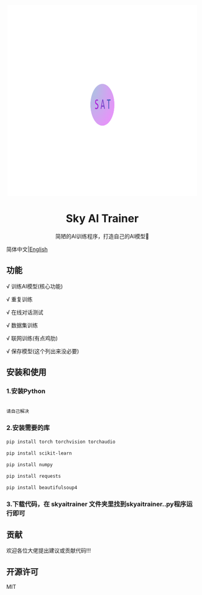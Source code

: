 <div align="center">
   <img src="./sat.png"height="500px"width="500px"></img>
</div>

<div align="center">
   <h1>Sky AI Trainer</h1>
   <p>简陋的AI训练程序，打造自己的AI模型🚀</p>
</div>

简体中文|[English](./README_en.md)

## 功能

√ 训练AI模型(核心功能)

√ 重复训练

√ 在线对话测试

√ 数据集训练

√ 联网训练(有点鸡肋)

√ 保存模型(这个列出来没必要)

## 安装和使用

### 1.安装Python

```

请自己解决

```

### 2.安装需要的库

```
pip install torch torchvision torchaudio
```

```
pip install scikit-learn
```

```
pip install numpy
```

```
pip install requests
```

```
pip install beautifulsoup4
```

### 3.下载代码，在 skyaitrainer 文件夹里找到skyaitrainer..py程序运行即可

## 贡献

欢迎各位大佬提出建议或贡献代码!!!

## 开源许可

MIT
